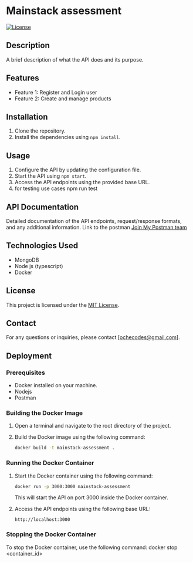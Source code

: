 # Mainstack assessment

[![License](https://img.shields.io/badge/license-MIT-blue.svg)](https://opensource.org/licenses/MIT)

## Description

A brief description of what the API does and its purpose.

## Features

- Feature 1: Register and Login user 
- Feature 2: Create and manage products 


## Installation

1. Clone the repository.
2. Install the dependencies using `npm install`.


## Usage

1. Configure the API by updating the configuration file.
2. Start the API using `npm start`.
3. Access the API endpoints using the provided base URL.
4. for testing use cases npm run test 

## API Documentation

Detailed documentation of the API endpoints, request/response formats, and any additional information. Link to the postman [Join My Postman team](https://app.getpostman.com/join-team?invite_code=b99fc6f31c4fa0dd9c22b37dcb7b422a&target_code=a3bdec947b9c570f854432368c31e15b)

## Technologies Used

- MongoDB
- Node js (typescript)
- Docker



## License

This project is licensed under the [MIT License](https://opensource.org/licenses/MIT).

## Contact

For any questions or inquiries, please contact [ochecodes@gmail.com].
## Deployment

### Prerequisites

- Docker installed on your machine.
- Nodejs 
- Postman

### Building the Docker Image

1. Open a terminal and navigate to the root directory of the project.
2. Build the Docker image using the following command:

    ```bash
    docker build -t mainstack-assessment .
    ```

### Running the Docker Container

1. Start the Docker container using the following command:

    ```bash
    docker run -p 3000:3000 mainstack-assessment
    ```

    This will start the API on port 3000 inside the Docker container.

2. Access the API endpoints using the following base URL:

    ```
    http://localhost:3000
    ```

### Stopping the Docker Container

To stop the Docker container, use the following command:
docker stop <container_id>